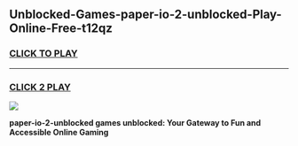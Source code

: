 
## Unblocked-Games-paper-io-2-unblocked-Play-Online-Free-t12qz
<h3>
<a href="https://premium76.site?title=paper-io-2-unblocked&ref=26A">CLICK TO PLAY</a></h3>
<hr>

<h3>
<a href="https://premium76.site?title=paper-io-2-unblocked&ref=26A">CLICK 2 PLAY</a>
  
</h3>

<a href="https://premium76.site?title=paper-io-2-unblocked&ref=26A"><img src="https://clearcache.store/games.png"></a>


**paper-io-2-unblocked games unblocked: Your Gateway to Fun and Accessible Online Gaming**
